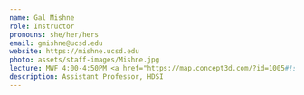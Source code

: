 ```yaml
---
name: Gal Mishne
role: Instructor
pronouns: she/her/hers
email: gmishne@ucsd.edu
website: https://mishne.ucsd.edu
photo: assets/staff-images/Mishne.jpg
lecture: MWF 4:00-4:50PM <a href="https://map.concept3d.com/?id=1005#!s/CENTR_Main?ct/18312">Center Hall 105</a>
description: Assistant Professor, HDSI
---
```

